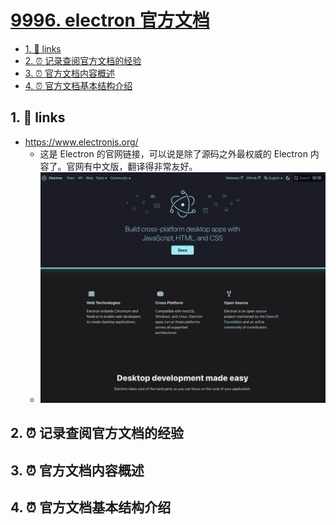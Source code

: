 # [9996. electron 官方文档](https://github.com/Tdahuyou/electron/tree/main/9996.%20electron%20%E5%AE%98%E6%96%B9%E6%96%87%E6%A1%A3)

<!-- region:toc -->
- [1. 🔗 links](#1--links)
- [2. ⏰ 记录查阅官方文档的经验](#2--记录查阅官方文档的经验)
- [3. ⏰ 官方文档内容概述](#3--官方文档内容概述)
- [4. ⏰ 官方文档基本结构介绍](#4--官方文档基本结构介绍)
<!-- endregion:toc -->

## 1. 🔗 links

- https://www.electronjs.org/
  - 这是 Electron 的官网链接，可以说是除了源码之外最权威的 Electron 内容了。官网有中文版，翻译得非常友好。
  - ![](md-imgs/2024-10-05-19-22-00.png)

## 2. ⏰ 记录查阅官方文档的经验
## 3. ⏰ 官方文档内容概述
## 4. ⏰ 官方文档基本结构介绍
